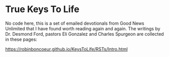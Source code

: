 # True Keys To Life

No code here, this is a set of emailed devotionals from Good News Unlimited that I have found worth reading again and again. The writings by Dr. Desmond Ford, pastors Eli Gonzalez and Charles Spurgeon are collected in these pages:

https://robinboncoeur.github.io/KeysToLife/RSTs/Intro.html

